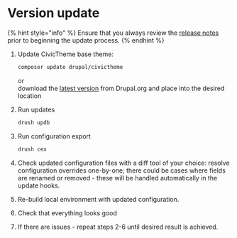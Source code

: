 # Version update

{% hint style="info" %}
Ensure that you always review the [release notes](https://www.drupal.org/project/civictheme/releases) prior to beginning the update process.
{% endhint %}

1.  Update CivicTheme base theme:

    ```sh
    composer update drupal/civictheme
    ```

    or\
    download the [latest version](https://www.drupal.org/project/civictheme/releases) from Drupal.org and place into the desired location
2.  Run updates

    ```sh
    drush updb
    ```
3.  Run configuration export

    ```sh
    drush cex
    ```
4. Check updated configuration files with a diff tool of your choice: resolve configuration overrides one-by-one; there could be cases where fields are renamed or removed -  these will be handled automatically in the update hooks.
5. Re-build local environment with updated configuration.
6. Check that everything looks good
7. If there are issues - repeat steps 2-6 until desired result is achieved.
